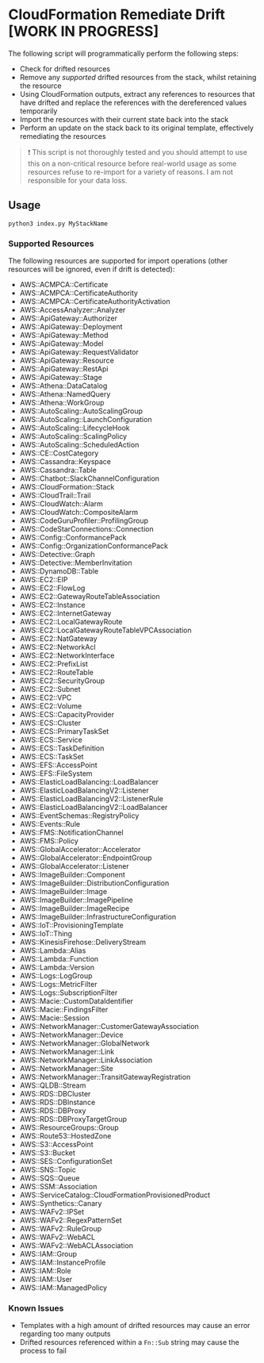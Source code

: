 # CloudFormation Remediate Drift [WORK IN PROGRESS]

The following script will programmatically perform the following steps:

* Check for drifted resources
* Remove any *supported* drifted resources from the stack, whilst retaining the resource
* Using CloudFormation outputs, extract any references to resources that have drifted and replace the references with the dereferenced values temporarily
* Import the resources with their current state back into the stack
* Perform an update on the stack back to its original template, effectively remediating the resources

> :exclamation: This script is not thoroughly tested and you should attempt to use this on a non-critical resource before real-world usage as some resources refuse to re-import for a variety of reasons. I am not responsible for your data loss.

## Usage

```
python3 index.py MyStackName
```

### Supported Resources

The following resources are supported for import operations (other resources will be ignored, even if drift is detected):

* AWS::ACMPCA::Certificate
* AWS::ACMPCA::CertificateAuthority
* AWS::ACMPCA::CertificateAuthorityActivation
* AWS::AccessAnalyzer::Analyzer
* AWS::ApiGateway::Authorizer
* AWS::ApiGateway::Deployment
* AWS::ApiGateway::Method
* AWS::ApiGateway::Model
* AWS::ApiGateway::RequestValidator
* AWS::ApiGateway::Resource
* AWS::ApiGateway::RestApi
* AWS::ApiGateway::Stage
* AWS::Athena::DataCatalog
* AWS::Athena::NamedQuery
* AWS::Athena::WorkGroup
* AWS::AutoScaling::AutoScalingGroup
* AWS::AutoScaling::LaunchConfiguration
* AWS::AutoScaling::LifecycleHook
* AWS::AutoScaling::ScalingPolicy
* AWS::AutoScaling::ScheduledAction
* AWS::CE::CostCategory
* AWS::Cassandra::Keyspace
* AWS::Cassandra::Table
* AWS::Chatbot::SlackChannelConfiguration
* AWS::CloudFormation::Stack
* AWS::CloudTrail::Trail
* AWS::CloudWatch::Alarm
* AWS::CloudWatch::CompositeAlarm
* AWS::CodeGuruProfiler::ProfilingGroup
* AWS::CodeStarConnections::Connection
* AWS::Config::ConformancePack
* AWS::Config::OrganizationConformancePack
* AWS::Detective::Graph
* AWS::Detective::MemberInvitation
* AWS::DynamoDB::Table
* AWS::EC2::EIP
* AWS::EC2::FlowLog
* AWS::EC2::GatewayRouteTableAssociation
* AWS::EC2::Instance
* AWS::EC2::InternetGateway
* AWS::EC2::LocalGatewayRoute
* AWS::EC2::LocalGatewayRouteTableVPCAssociation
* AWS::EC2::NatGateway
* AWS::EC2::NetworkAcl
* AWS::EC2::NetworkInterface
* AWS::EC2::PrefixList
* AWS::EC2::RouteTable
* AWS::EC2::SecurityGroup
* AWS::EC2::Subnet
* AWS::EC2::VPC
* AWS::EC2::Volume
* AWS::ECS::CapacityProvider
* AWS::ECS::Cluster
* AWS::ECS::PrimaryTaskSet
* AWS::ECS::Service
* AWS::ECS::TaskDefinition
* AWS::ECS::TaskSet
* AWS::EFS::AccessPoint
* AWS::EFS::FileSystem
* AWS::ElasticLoadBalancing::LoadBalancer
* AWS::ElasticLoadBalancingV2::Listener
* AWS::ElasticLoadBalancingV2::ListenerRule
* AWS::ElasticLoadBalancingV2::LoadBalancer
* AWS::EventSchemas::RegistryPolicy
* AWS::Events::Rule
* AWS::FMS::NotificationChannel
* AWS::FMS::Policy
* AWS::GlobalAccelerator::Accelerator
* AWS::GlobalAccelerator::EndpointGroup
* AWS::GlobalAccelerator::Listener
* AWS::ImageBuilder::Component
* AWS::ImageBuilder::DistributionConfiguration
* AWS::ImageBuilder::Image
* AWS::ImageBuilder::ImagePipeline
* AWS::ImageBuilder::ImageRecipe
* AWS::ImageBuilder::InfrastructureConfiguration
* AWS::IoT::ProvisioningTemplate
* AWS::IoT::Thing
* AWS::KinesisFirehose::DeliveryStream
* AWS::Lambda::Alias
* AWS::Lambda::Function
* AWS::Lambda::Version
* AWS::Logs::LogGroup
* AWS::Logs::MetricFilter
* AWS::Logs::SubscriptionFilter
* AWS::Macie::CustomDataIdentifier
* AWS::Macie::FindingsFilter
* AWS::Macie::Session
* AWS::NetworkManager::CustomerGatewayAssociation
* AWS::NetworkManager::Device
* AWS::NetworkManager::GlobalNetwork
* AWS::NetworkManager::Link
* AWS::NetworkManager::LinkAssociation
* AWS::NetworkManager::Site
* AWS::NetworkManager::TransitGatewayRegistration
* AWS::QLDB::Stream
* AWS::RDS::DBCluster
* AWS::RDS::DBInstance
* AWS::RDS::DBProxy
* AWS::RDS::DBProxyTargetGroup
* AWS::ResourceGroups::Group
* AWS::Route53::HostedZone
* AWS::S3::AccessPoint
* AWS::S3::Bucket
* AWS::SES::ConfigurationSet
* AWS::SNS::Topic
* AWS::SQS::Queue
* AWS::SSM::Association
* AWS::ServiceCatalog::CloudFormationProvisionedProduct
* AWS::Synthetics::Canary
* AWS::WAFv2::IPSet
* AWS::WAFv2::RegexPatternSet
* AWS::WAFv2::RuleGroup
* AWS::WAFv2::WebACL
* AWS::WAFv2::WebACLAssociation
* AWS::IAM::Group
* AWS::IAM::InstanceProfile
* AWS::IAM::Role
* AWS::IAM::User
* AWS::IAM::ManagedPolicy

### Known Issues

* Templates with a high amount of drifted resources may cause an error regarding too many outputs
* Drifted resources referenced within a `Fn::Sub` string may cause the process to fail
